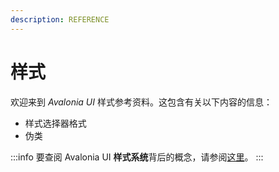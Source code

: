```yaml
---
description: REFERENCE
---
```


# 样式

欢迎来到 _Avalonia UI_ 样式参考资料。这包含有关以下内容的信息：

* 样式选择器格式
* 伪类

:::info
要查阅 Avalonia UI **样式系统**背后的概念，请参阅[这里](../../basics/user-interface/styling)。
:::
